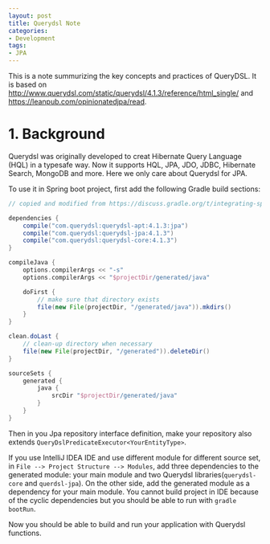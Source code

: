 ```yaml
---
layout: post
title: Querydsl Note
categories:
- Development
tags:
- JPA
---
```


This is a note summurizing the key concepts and practices of QueryDSL. It is based on http://www.querydsl.com/static/querydsl/4.1.3/reference/html_single/ and https://leanpub.com/opinionatedjpa/read. 

# 1. Background
Querydsl was originally developed to creat Hibernate Query Language (HQL) in a typesafe way. Now it supports HQL, JPA, JDO, JDBC, Hibernate Search, MongoDB and more. Here we only care about Querydsl for JPA. 

To use it in Spring boot project, first add the following Gradle build sections: 

```groovy
// copied and modified from https://discuss.gradle.org/t/integrating-spring-boot-querydsl-into-gradle-build/15421/3

dependencies {
    compile("com.querydsl:querydsl-apt:4.1.3:jpa")
    compile("com.querydsl:querydsl-jpa:4.1.3")
    compile("com.querydsl:querydsl-core:4.1.3")
}

compileJava {
    options.compilerArgs << "-s"
    options.compilerArgs << "$projectDir/generated/java"

    doFirst {
        // make sure that directory exists
        file(new File(projectDir, "/generated/java")).mkdirs()
    }
}

clean.doLast {
    // clean-up directory when necessary
    file(new File(projectDir, "/generated")).deleteDir()
}

sourceSets {
    generated {
        java {
            srcDir "$projectDir/generated/java"
        }
    }
}
```

Then in you Jpa repository interface definition, make your repository also extends `QueryDslPredicateExecutor<YourEntityType>`. 

If you use IntelliJ IDEA IDE and use different module for different source set, in `File --> Project Structure --> Modules`, add three dependencies to the generated module: your main module and two Querydsl libraries(`querydsl-core` and `querdsl-jpa`). On the other side, add the generated module as a dependency for your main module. You cannot build project in IDE because of the cyclic dependencies but you should be able to run with `gradle bootRun`. 

Now you should be able to build and run your application with Querydsl functions. 